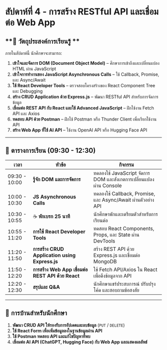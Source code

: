 # **สัปดาห์ที่ 4 - การสร้าง RESTful API และเชื่อมต่อ Web App**

## **📌 วัตถุประสงค์การเรียนรู้ **

ภายในสัปดาห์นี้ นักศึกษาจะสามารถ:

1. **เข้าใจและจัดการ DOM (Document Object Model)** – ศึกษาการเข้าถึงและเปลี่ยนแปลง HTML ผ่าน JavaScript  
2. **เข้าใจการทำงานของ JavaScript Asynchronous Calls** – ใช้ Callback, Promise, และ Async/Await  
3. **ใช้ React Developer Tools** – ตรวจสอบโครงสร้างของ React Component Tree และ Debugging  
4. **สร้าง CRUD Application ด้วย Express.js** – พัฒนา RESTful API สำหรับการจัดการข้อมูล  
5. **เชื่อมต่อ REST API กับ React และใช้ Advanced JavaScript** – ฝึกใช้งาน Fetch API และ Axios  
6. **ทดสอบ API ด้วย Postman** – ฝึกใช้ Postman หรือ Thunder Client เพื่อเรียกใช้งาน API  
7. **สร้าง Web App ที่ใช้ AI API** – ใช้งาน OpenAI API หรือ Hugging Face API  

---

## **📍 ตารางการเรียน (09:30 - 12:30)**
| เวลา               | หัวข้อ                                                   | กิจกรรม                                                              |
|------------------|--------------------------------------------------------|---------------------------------------------------------------------|
| 09:30 - 10:00   | **รู้จัก DOM และการจัดการ**                              | ทดลองใช้ JavaScript จัดการ DOM และสังเกตการเปลี่ยนแปลงผ่าน Console |
| 10:00 - 10:30   | **JS Asynchronous Calls**                               | ทดลองใช้ Callback, Promise, และ Async/Await ผ่านตัวอย่าง API      |
| 10:30 - 10:55   | ☕ **พักเบรก 25 นาที**                                  | นักศึกษาพักและเตรียมตัวสำหรับการเรียนต่อ                         |
| 10:55 - 11:20   | **การใช้ React Developer Tools**                        | ทดสอบ React Components, Props, และ State ผ่าน DevTools             |
| 11:20 - 11:50   | **การสร้าง CRUD Application using Express.js**          | สร้าง REST API ด้วย Express.js และเชื่อมต่อ MongoDB                |
| 11:50 - 12:20   | **การสร้าง Web App เชื่อมต่อ REST API ด้วย React**      | ใช้ Fetch API/Axios ใน React เพื่อดึงข้อมูลจาก API                 |
| 12:20 - 12:30   | **สรุปและ Q&A**                                        | นักศึกษาแชร์ประสบการณ์ ปรับปรุงโค้ด และสอบถามข้อสงสัย             |
---

## **📌 การบ้านสำหรับนักศึกษา**
1. **พัฒนา CRUD API ให้รองรับการอัปเดตและลบข้อมูล** (`PUT` / `DELETE`)  
2. **ใช้ React Form เพื่อเพิ่มข้อมูลลงในฐานข้อมูลผ่าน API**  
3. **ใช้ Postman ทดสอบ API และแก้ไขปัญหาที่พบ**  
4. **เชื่อมต่อ AI API (ChatGPT, Hugging Face) กับ Web App และแสดงผลลัพธ์**  

